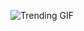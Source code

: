 
<!-- GIF_SECTION -->
![Trending GIF](https://media0.giphy.com/media/v1.Y2lkPThiYjIxNzcyNDFzN2h1Z2x0dDQzeDhjc2pzd2F4czNzNzU2MWQ1b3lwMGo4cDZ1biZlcD12MV9naWZzX3NlYXJjaCZjdD1n/SHjRjbSdzjhWrT6RDR/giphy.gif)
<!-- END_GIF_SECTION -->

